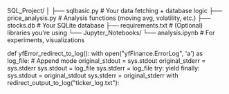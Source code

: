 SQL_Project/
│
├── sqlbasic.py            # Your data fetching + database logic
├── price_analysis.py      # Analysis functions (moving avg, volatility, etc.)
├── stocks.db              # Your SQLite database
├── requirements.txt       # (Optional) libraries you're using
└── Jupyter_Notebooks/
    └── analysis.ipynb     # For experiments, visualizations




def yfError_redirect_to_log():
    with open("yfFinance.ErrorLog", 'a') as log_file:  # Append mode
        original_stdout = sys.stdout
        original_stderr = sys.stderr
        sys.stdout = log_file
        sys.stderr = log_file
        try:
            yield
        finally:
            sys.stdout = original_stdout
            sys.stderr = original_stderr
            with redirect_output_to_log("ticker_log.txt"):